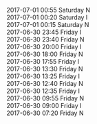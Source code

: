 2017-07-01 00:55 Saturday  N  
2017-07-01 00:20 Saturday  I  
2017-07-01 00:15 Saturday  N  
2017-06-30 23:45 Friday  I  
2017-06-30 23:40 Friday  N  
2017-06-30 20:00 Friday  I  
2017-06-30 18:00 Friday  N  
2017-06-30 17:55 Friday  I  
2017-06-30 13:30 Friday  N  
2017-06-30 13:25 Friday  I  
2017-06-30 12:40 Friday  N  
2017-06-30 12:35 Friday  I  
2017-06-30 09:55 Friday  N  
2017-06-30 09:00 Friday  I  
2017-06-30 07:20 Friday  N  
